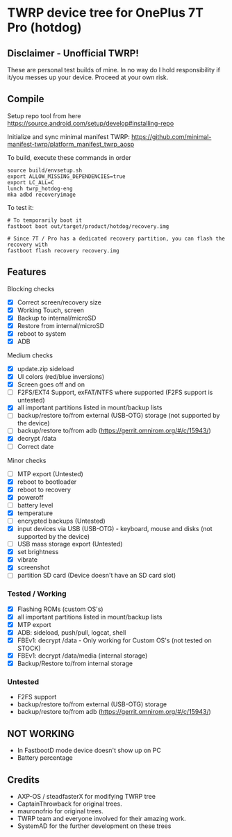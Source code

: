 # TWRP device tree for OnePlus 7T Pro (hotdog)

## Disclaimer - Unofficial TWRP!

These are personal test builds of mine. In no way do I hold responsibility if it/you messes up your device.
Proceed at your own risk.

## Compile

Setup repo tool from here https://source.android.com/setup/develop#installing-repo

Initialize and sync minimal manifest TWRP: https://github.com/minimal-manifest-twrp/platform_manifest_twrp_aosp

To build, execute these commands in order

```
source build/envsetup.sh
export ALLOW_MISSING_DEPENDENCIES=true
export LC_ALL=C
lunch twrp_hotdog-eng
mka adbd recoveryimage
```

To test it:

```
# To temporarily boot it
fastboot boot out/target/product/hotdog/recovery.img 

# Since 7T / Pro has a dedicated recovery partition, you can flash the recovery with
fastboot flash recovery recovery.img
```

## Features

Blocking checks
- [x] Correct screen/recovery size
- [x] Working Touch, screen
- [x] Backup to internal/microSD
- [x] Restore from internal/microSD
- [x] reboot to system
- [x] ADB

Medium checks
- [x] update.zip sideload
- [x] UI colors (red/blue inversions)
- [x] Screen goes off and on
- [ ] F2FS/EXT4 Support, exFAT/NTFS where supported (F2FS support is untested)
- [x] all important partitions listed in mount/backup lists
- [ ] backup/restore to/from external (USB-OTG) storage (not supported by the device)
- [ ] backup/restore to/from adb (https://gerrit.omnirom.org/#/c/15943/)
- [x] decrypt /data
- [ ] Correct date

Minor checks
- [ ] MTP export (Untested)
- [x] reboot to bootloader
- [x] reboot to recovery
- [x] poweroff
- [ ] battery level
- [x] temperature
- [ ] encrypted backups (Untested)
- [x] input devices via USB (USB-OTG) - keyboard, mouse and disks (not supported by the device)
- [ ] USB mass storage export (Untested)
- [x] set brightness
- [x] vibrate
- [x] screenshot
- [ ] partition SD card (Device doesn't have an SD card slot)

### Tested / Working

- [X] Flashing ROMs (custom OS's)
- [X] all important partitions listed in mount/backup lists
- [X] MTP export
- [X] ADB: sideload, push/pull, logcat, shell
- [X] FBEv1: decrypt /data - Only working for Custom OS's (not tested on STOCK)
- [X] FBEv1: decrypt /data/media (internal storage)
- [X] Backup/Restore to/from internal storage

### Untested
- F2FS support
- backup/restore to/from external (USB-OTG) storage
- backup/restore to/from adb (https://gerrit.omnirom.org/#/c/15943/)

## NOT WORKING

- In FastbootD mode device doesn't show up on PC
- Battery percentage

## Credits

- AXP-OS / steadfasterX for modifying TWRP tree
- CaptainThrowback for original trees.
- mauronofrio for original trees.
- TWRP team and everyone involved for their amazing work.
- SystemAD for the further development on these trees

